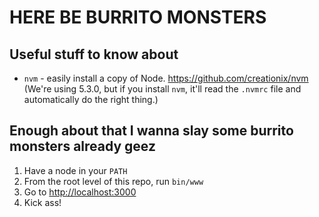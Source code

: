 HERE BE BURRITO MONSTERS
========================

Useful stuff to know about
--------------------------

* `nvm` - easily install a copy of
  Node. https://github.com/creationix/nvm (We're using 5.3.0, but if
  you install `nvm`, it'll read the `.nvmrc` file and automatically do
  the right thing.)


Enough about that I wanna slay some burrito monsters already geez
-----------------------------------------------------------------

1. Have a node in your `PATH`
2. From the root level of this repo, run `bin/www`
3. Go to [http://localhost:3000](http://localhost:3000)
4. Kick ass!

